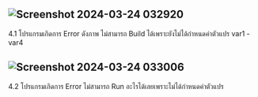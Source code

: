 ## ![Screenshot 2024-03-24 032920](https://github.com/ironmanwin1/03376836-OOP-2566-Lab-04/assets/144198724/6ab4fd41-d285-4eaf-972b-c8d6eed49a9f)

4.1 โปรแกรมเกิดการ Error ดังภาพ ไม่สามารถ Build ได้เพราะยังไม่ได้กำหนดค่าตัวแปร var1 - var4

## ![Screenshot 2024-03-24 033006](https://github.com/ironmanwin1/03376836-OOP-2566-Lab-04/assets/144198724/b0ad0eda-2707-4bb1-b7d6-cb46958ec4c4)

4.2 โปรแกรมเกิดการ Error ไม่สามารถ Run อะไรได้เลยเพราะไม่ได้กำหนดค่าตัวแปร

